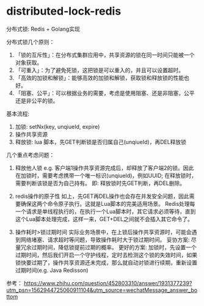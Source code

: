 # distributed-lock-redis

分布式锁: Redis + Golang实现

分布式锁几个原则：
1. 「锁的互斥性」：在分布式集群应用中，共享资源的锁在同一时间只能被一个对象获取。
2. 「可重入」：为了避免死锁，这把锁是可以重入的，并且可以设置超时。
3. 「高效的加锁和解锁」：能够高效的加锁和解锁，获取锁和释放锁的性能也好。
4. 「阻塞、公平」：可以根据业务的需要，考虑是使用阻塞、还是非阻塞，公平还是非公平的锁。


基本流程:
1. 加锁: setNx(key, unqiueId, expire)
2. 操作共享资源
3. 释放锁: lua 脚本，先GET判断锁是否归属自己(unqiueId)，再DEL释放锁


几个重点考虑问题：
1. 释放他人锁
e.g. 客户端1操作共享资源完成后，却释放了客户端2的锁。因此在加锁时，需要考虑携带一个唯一标识(unqiueId)，例如UUID; 在释放锁时，需要判断该锁是否为自己持有。
即: 释放锁时先GET判断，再DEL删除。

2. redis操作的原子性
如上，先GET再DEL操作也会存在并发安全问题，因此需要确保这两个命令原子执行。这就是Lua脚本的完美适用场景。
Redis处理每一个请求是单线程执行的，在执行一个Lua脚本时，其它请求必须等待，直到这个Lua脚本处理完成，这样一来，GET+DEL之间就不会插入其它命令了。

3. 操作耗时>锁过期时间
实际业务场景中，在上锁后操作共享资源时，可能会遇到网络堵塞、请求超时等问题，导致操作耗时大于锁过期时间。
妥协方案: 尽量冗余过期时间，降低锁提前过期的概率。
更好的方案: 加锁时，先设置一个过期时间，然后我们开启一个守护线程，定时去检测这个锁的失效时间，如果锁快要过期了，操作共享资源还未完成，那么就自动对锁进行续期，重新设置过期时间(e.g. Java Redisson)



参考： https://www.zhihu.com/question/452803310/answer/1931377239?utm_psn=1562944725060911104&utm_source=wechatMessage_answer_bottom 
